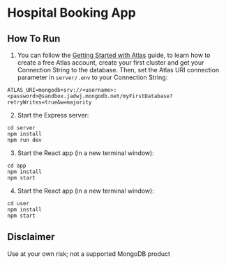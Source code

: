 # Hospital Booking App

## How To Run

1. You can follow the [Getting Started with Atlas](https://docs.atlas.mongodb.com/getting-started/) guide, to learn how to create a free Atlas account, create your first cluster and get your Connection String to the database.
Then, set the Atlas URI connection parameter in `server/.env` to your Connection String:
```
ATLAS_URI=mongodb+srv://<username>:<password>@sandbox.jadwj.mongodb.net/myFirstDatabase?retryWrites=true&w=majority
```

2. Start the Express server:
```
cd server
npm install
npm run dev
```

3. Start the React app (in a new terminal window):
```
cd app
npm install
npm start
```

4. Start the React app (in a new terminal window):
```
cd user
npm install
npm start
```

## Disclaimer

Use at your own risk; not a supported MongoDB product
